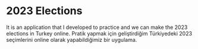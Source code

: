 # 2023 Elections
It is an application that I developed to practice and we can make the 2023 elections in Turkey online.
Pratik yapmak için geliştirdiğim Türkiyedeki 2023 seçimlerini online olarak yapabildiğimiz bir uygulama.
